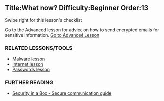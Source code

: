 Title:What now?
Difficulty:Beginner
Order:13
---
Swipe right for this lesson's checklist

Go to the Advanced lesson for advice on how to send encrypted emails for sensitive information.
[Go to Advanced Lesson](umbrella://lesson/email/1)

### RELATED LESSONS/TOOLS

*   [Malware lesson](umbrella://lesson/protecting-files)
*   [Internet lesson](umbrella://lesson/the-internet)
*   [Passwords lesson](umbrella://lesson/passwords)

### FURTHER READING

*   [Security in a Box - Secure communication guide](https://securityinabox.org/en/guide/secure-communication)